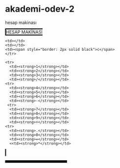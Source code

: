 # akademi-odev-2
hesap makinası 
<html>
<head>
<style>
table, th, td , head {
  border: 4px solid black;
  border-collapse: collapse;
  font-size: 120%;
}
th, td {
  padding-top: 10px;
  padding-bottom: 10px;
  padding-left: 10px;
  padding-right: 5px;
}
</style>
</head>
<body>
  <table style="width:40%">
</head>
<body>
 <tr> <span style="border: 3px solid black">HESAP MAKİNASI<span</tr>

    <td></td>
    <td></td>
    <td><span style="border: 2px solid black">c</span>
    </tr>

    <tr>
      <td><strong>1</strong></td>
      <td><strong>2</strong></td>
      <td><strong>3</strong></td>
      <td><strong>/</strong></td>
    <tr>
      <td><strong>4</strong></td>
      <td><strong>5</strong></td>
      <td><strong>6</strong></td>
      <td><strong>-</strong></td>
     <tr>
      <td><strong>7</strong></td>
      <td><strong>8</strong></td>
      <td><strong>9</strong></td>
      <td><strong>+</strong></td>
    <tr>
      <td><strong>.</strong></td>
      <td><strong>0</strong></td> 
      <td><strong>=</strong></td>
      <<td><strong>*</strong></td>
</table>
